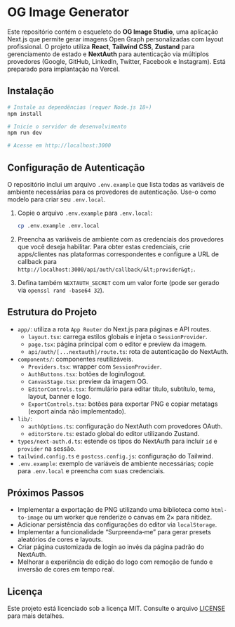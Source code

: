 # OG Image Generator

Este repositório contém o esqueleto do **OG Image Studio**, uma aplicação Next.js que permite gerar imagens Open Graph personalizadas com layout profissional. O projeto utiliza **React**, **Tailwind CSS**, **Zustand** para gerenciamento de estado e **NextAuth** para autenticação via múltiplos provedores (Google, GitHub, LinkedIn, Twitter, Facebook e Instagram). Está preparado para implantação na Vercel.

## Instalação

  ```bash
  # Instale as dependências (requer Node.js 18+)
  npm install

  # Inicie o servidor de desenvolvimento
  npm run dev

  # Acesse em http://localhost:3000
  ```

## Configuração de Autenticação

O repositório inclui um arquivo `.env.example` que lista todas as variáveis de ambiente necessárias para os provedores de autenticação. Use-o como modelo para criar seu `.env.local`.

1. Copie o arquivo `.env.example` para `.env.local`:

   ```bash
   cp .env.example .env.local
   ```

2. Preencha as variáveis de ambiente com as credenciais dos provedores que você deseja habilitar. Para obter estas credenciais, crie apps/clientes nas plataformas correspondentes e configure a URL de callback para `http://localhost:3000/api/auth/callback/&lt;provider&gt;`.

3. Defina também `NEXTAUTH_SECRET` com um valor forte (pode ser gerado via `openssl rand -base64 32`).

## Estrutura do Projeto

- `app/`: utiliza a rota `App Router` do Next.js para páginas e API routes.
  - `layout.tsx`: carrega estilos globais e injeta o `SessionProvider`.
  - `page.tsx`: página principal com o editor e preview da imagem.
  - `api/auth/[...nextauth]/route.ts`: rota de autenticação do NextAuth.
- `components/`: componentes reutilizáveis.
  - `Providers.tsx`: wrapper com `SessionProvider`.
  - `AuthButtons.tsx`: botões de login/logout.
  - `CanvasStage.tsx`: preview da imagem OG.
  - `EditorControls.tsx`: formulário para editar título, subtítulo, tema, layout, banner e logo.
  - `ExportControls.tsx`: botões para exportar PNG e copiar metatags (export ainda não implementado).
- `lib/`:
  - `authOptions.ts`: configuração do NextAuth com provedores OAuth.
  - `editorStore.ts`: estado global do editor utilizando Zustand.
- `types/next-auth.d.ts`: estende os tipos do NextAuth para incluir `id` e `provider` na sessão.
- `tailwind.config.ts` e `postcss.config.js`: configuração do Tailwind.
- `.env.example`: exemplo de variáveis de ambiente necessárias; copie para `.env.local` e preencha com suas credenciais.

## Próximos Passos

- Implementar a exportação de PNG utilizando uma biblioteca como `html-to-image` ou um worker que renderize o canvas em 2× para nitidez.
- Adicionar persistência das configurações do editor via `localStorage`.
- Implementar a funcionalidade “Surpreenda‑me” para gerar presets aleatórios de cores e layouts.
- Criar página customizada de login ao invés da página padrão do NextAuth.
- Melhorar a experiência de edição do logo com remoção de fundo e inversão de cores em tempo real.

## Licença

Este projeto está licenciado sob a licença MIT. Consulte o arquivo [LICENSE](LICENSE) para mais detalhes.
